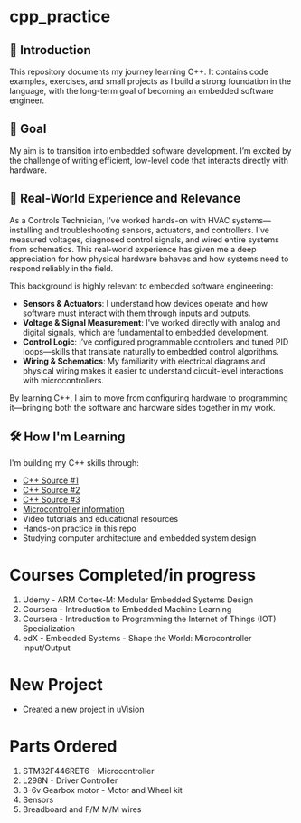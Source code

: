 # cpp_practice

## 📘 Introduction
This repository documents my journey learning C++. It contains code examples, exercises, and small projects as I build a strong foundation in the language, with the long-term goal of becoming an embedded software engineer.

## 🎯 Goal
My aim is to transition into embedded software development. I’m excited by the challenge of writing efficient, low-level code that interacts directly with hardware.

## 🔧 Real-World Experience and Relevance
As a Controls Technician, I’ve worked hands-on with HVAC systems—installing and troubleshooting sensors, actuators, and controllers. I've measured voltages, diagnosed control signals, and wired entire systems from schematics. This real-world experience has given me a deep appreciation for how physical hardware behaves and how systems need to respond reliably in the field.

This background is highly relevant to embedded software engineering:
- **Sensors & Actuators**: I understand how devices operate and how software must interact with them through inputs and outputs.
- **Voltage & Signal Measurement**: I've worked directly with analog and digital signals, which are fundamental to embedded development.
- **Control Logic**: I’ve configured programmable controllers and tuned PID loops—skills that translate naturally to embedded control algorithms.
- **Wiring & Schematics**: My familiarity with electrical diagrams and physical wiring makes it easier to understand circuit-level interactions with microcontrollers.

By learning C++, I aim to move from configuring hardware to programming it—bringing both the software and hardware sides together in my work.

## 🛠️ How I'm Learning
I'm building my C++ skills through:
- [C++ Source #1](https://en.cppreference.com/)
- [C++ Source #2](https://devdocs.io/cpp/algorithm/binary_search)
- [C++ Source #3](https://www.geeksforgeeks.org/cpp/cpp-pointers/)
- [Microcontroller information](https://www.geeksforgeeks.org/digital-logic/microcontroller-and-its-types/)
- Video tutorials and educational resources
- Hands-on practice in this repo
- Studying computer architecture and embedded system design


# Courses Completed/in progress
1. Udemy - ARM Cortex-M: Modular Embedded Systems Design
2. Coursera - Introduction to Embedded Machine Learning
2. Coursera - Introduction to Programming the Internet of Things (IOT) Specialization
3. edX - Embedded Systems - Shape the World: Microcontroller Input/Output


# New Project
- Created a new project in uVision

# Parts Ordered
1. STM32F446RET6 - Microcontroller
2. L298N - Driver Controller
3. 3-6v Gearbox motor - Motor and Wheel kit
4. Sensors 
5. Breadboard and F/M M/M wires